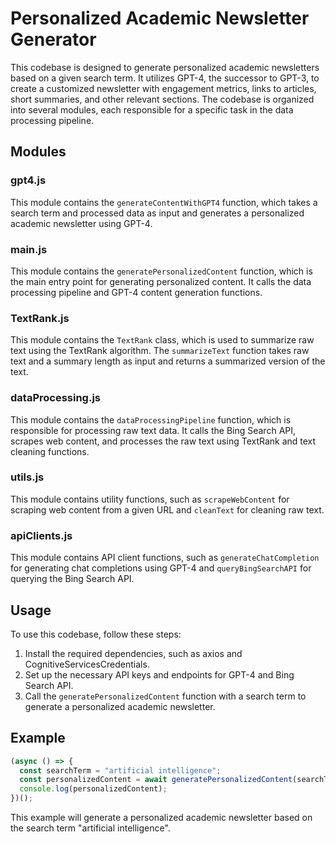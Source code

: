# Personalized Academic Newsletter Generator

This codebase is designed to generate personalized academic newsletters based on a given search term. It utilizes GPT-4, the successor to GPT-3, to create a customized newsletter with engagement metrics, links to articles, short summaries, and other relevant sections. The codebase is organized into several modules, each responsible for a specific task in the data processing pipeline.

## Modules

### gpt4.js

This module contains the `generateContentWithGPT4` function, which takes a search term and processed data as input and generates a personalized academic newsletter using GPT-4.

### main.js

This module contains the `generatePersonalizedContent` function, which is the main entry point for generating personalized content. It calls the data processing pipeline and GPT-4 content generation functions.

### TextRank.js

This module contains the `TextRank` class, which is used to summarize raw text using the TextRank algorithm. The `summarizeText` function takes raw text and a summary length as input and returns a summarized version of the text.

### dataProcessing.js

This module contains the `dataProcessingPipeline` function, which is responsible for processing raw text data. It calls the Bing Search API, scrapes web content, and processes the raw text using TextRank and text cleaning functions.

### utils.js

This module contains utility functions, such as `scrapeWebContent` for scraping web content from a given URL and `cleanText` for cleaning raw text.

### apiClients.js

This module contains API client functions, such as `generateChatCompletion` for generating chat completions using GPT-4 and `queryBingSearchAPI` for querying the Bing Search API.

## Usage

To use this codebase, follow these steps:

1. Install the required dependencies, such as axios and CognitiveServicesCredentials.
2. Set up the necessary API keys and endpoints for GPT-4 and Bing Search API.
3. Call the `generatePersonalizedContent` function with a search term to generate a personalized academic newsletter.

## Example

```javascript
(async () => {
  const searchTerm = "artificial intelligence";
  const personalizedContent = await generatePersonalizedContent(searchTerm);
  console.log(personalizedContent);
})();
```
This example will generate a personalized academic newsletter based on the search term "artificial intelligence".
